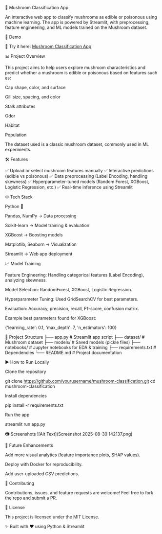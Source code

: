 🍄 Mushroom Classification App

An interactive web app to classify mushrooms as edible or poisonous using machine learning. The app is powered by Streamlit, with preprocessing, feature engineering, and ML models trained on the Mushroom dataset.

🚀 Demo

🔗 Try it here: [Mushroom Classification App](https://mushroom-datset-hi86ctgjpjpyzljsorged7.streamlit.a)


📊 Project Overview

This project aims to help users explore mushroom characteristics and predict whether a mushroom is edible or poisonous based on features such as:

Cap shape, color, and surface

Gill size, spacing, and color

Stalk attributes

Odor

Habitat

Population

The dataset used is a classic mushroom dataset, commonly used in ML experiments.

🛠 Features

✅ Upload or select mushroom features manually
✅ Interactive predictions (edible vs poisonous)
✅ Data preprocessing (Label Encoding, handling skewness)
✅ Hyperparameter-tuned models (Random Forest, XGBoost, Logistic Regression, etc.)
✅ Real-time inference using Streamlit

⚙️ Tech Stack

Python 🐍

Pandas, NumPy → Data processing

Scikit-learn → Model training & evaluation

XGBoost → Boosting models

Matplotlib, Seaborn → Visualization

Streamlit → Web app deployment

📈 Model Training

Feature Engineering: Handling categorical features (Label Encoding), analyzing skewness.

Model Selection: RandomForest, XGBoost, Logistic Regression.

Hyperparameter Tuning: Used GridSearchCV for best parameters.

Evaluation: Accuracy, precision, recall, F1-score, confusion matrix.

Example best parameters found for XGBoost:

{'learning_rate': 0.1, 'max_depth': 7, 'n_estimators': 100}

📂 Project Structure
├── app.py                # Streamlit app script
├── dataset/              # Mushroom dataset
├── models/               # Saved models (pickle files)
├── notebooks/            # Jupyter notebooks for EDA & training
├── requirements.txt      # Dependencies
└── README.md             # Project documentation

▶️ How to Run Locally

Clone the repository

git clone https://github.com/yourusername/mushroom-classification.git
cd mushroom-classification


Install dependencies

pip install -r requirements.txt


Run the app

streamlit run app.py

📷 Screenshots
![Alt Text](Screenshot 2025-08-30 142137.png)


	
🌟 Future Enhancements

Add more visual analytics (feature importance plots, SHAP values).

Deploy with Docker for reproducibility.

Add user-uploaded CSV predictions.

🤝 Contributing

Contributions, issues, and feature requests are welcome!
Feel free to fork the repo and submit a PR.

📜 License

This project is licensed under the MIT License.

✨ Built with ❤️ using Python & Streamlit
